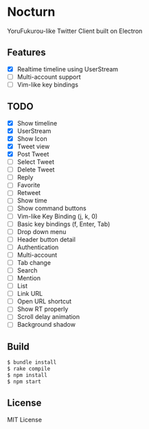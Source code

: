 # Nocturn

YoruFukurou-like Twitter Client built on Electron

## Features
- [x] Realtime timeline using UserStream
- [ ] Multi-account support
- [ ] Vim-like key bindings

## TODO

- [x] Show timeline
- [x] UserStream
- [x] Show Icon
- [x] Tweet view
- [x] Post Tweet
- [ ] Select Tweet
- [ ] Delete Tweet
- [ ] Reply
- [ ] Favorite
- [ ] Retweet
- [ ] Show time
- [ ] Show command buttons
- [ ] Vim-like Key Binding (j, k, 0)
- [ ] Basic key bindings (f, Enter, Tab)
- [ ] Drop down menu
- [ ] Header button detail
- [ ] Authentication
- [ ] Multi-account
- [ ] Tab change
- [ ] Search
- [ ] Mention
- [ ] List
- [ ] Link URL
- [ ] Open URL shortcut
- [ ] Show RT properly
- [ ] Scroll delay animation
- [ ] Background shadow

## Build

```bash
$ bundle install
$ rake compile
$ npm install
$ npm start
```

## License

MIT License
